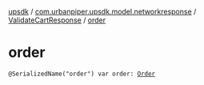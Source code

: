 [upsdk](../../index.md) / [com.urbanpiper.upsdk.model.networkresponse](../index.md) / [ValidateCartResponse](index.md) / [order](./order.md)

# order

`@SerializedName("order") var order: `[`Order`](../../com.urbanpiper.upsdk.model/-order/index.md)